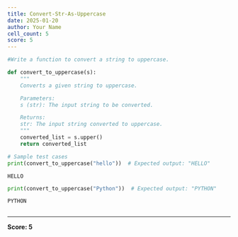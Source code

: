 ```yaml
---
title: Convert-Str-As-Uppercase
date: 2025-01-20
author: Your Name
cell_count: 5
score: 5
---
```


```python
#Write a function to convert a string to uppercase.
```


```python
def convert_to_uppercase(s):
    """
    Converts a given string to uppercase.

    Parameters:
    s (str): The input string to be converted.

    Returns:
    str: The input string converted to uppercase.
    """
    converted_list = s.upper()
    return converted_list
```


```python
# Sample test cases
print(convert_to_uppercase("hello"))  # Expected output: "HELLO"
```

    HELLO



```python
print(convert_to_uppercase("Python"))  # Expected output: "PYTHON"
```

    PYTHON



```python

```


---
**Score: 5**
